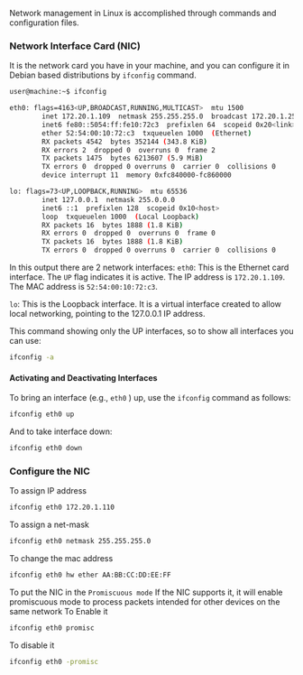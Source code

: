 Network management in Linux is accomplished through commands and configuration files.

### Network Interface Card (NIC)
It is the network card you have in your machine, and you can configure it in Debian based distributions by `ifconfig` command.

``` bash
user@machine:~$ ifconfig

eth0: flags=4163<UP,BROADCAST,RUNNING,MULTICAST>  mtu 1500
        inet 172.20.1.109  netmask 255.255.255.0  broadcast 172.20.1.255
        inet6 fe80::5054:ff:fe10:72c3  prefixlen 64  scopeid 0x20<link>
        ether 52:54:00:10:72:c3  txqueuelen 1000  (Ethernet)
        RX packets 4542  bytes 352144 (343.8 KiB)
        RX errors 2  dropped 0  overruns 0  frame 2
        TX packets 1475  bytes 6213607 (5.9 MiB)
        TX errors 0  dropped 0 overruns 0  carrier 0  collisions 0
        device interrupt 11  memory 0xfc840000-fc860000  

lo: flags=73<UP,LOOPBACK,RUNNING>  mtu 65536
        inet 127.0.0.1  netmask 255.0.0.0
        inet6 ::1  prefixlen 128  scopeid 0x10<host>
        loop  txqueuelen 1000  (Local Loopback)
        RX packets 16  bytes 1888 (1.8 KiB)
        RX errors 0  dropped 0  overruns 0  frame 0
        TX packets 16  bytes 1888 (1.8 KiB)
        TX errors 0  dropped 0 overruns 0  carrier 0  collisions 0
```

In this output there are 2 network interfaces:
`eth0`: This is the Ethernet card interface. The `UP` flag indicates it is active.
The IP address is `172.20.1.109`.
The MAC address is `52:54:00:10:72:c3`.

`lo`: This is the Loopback interface. It is a virtual interface created to allow local networking, pointing to the 127.0.0.1 IP address.

This command showing only the UP interfaces, so to show all interfaces you can use:
``` bash
ifconfig -a
```

#### Activating and Deactivating Interfaces
To bring an interface (e.g., `eth0` ) up, use the `ifconfig` command as follows:
``` bash 
ifconfig eth0 up
```
And to take interface down:
``` bash
ifconfig eth0 down
```

### Configure the NIC
To assign IP address
``` bash
ifconfig eth0 172.20.1.110
```

To assign a net-mask
``` bash
ifconfig eth0 netmask 255.255.255.0
```

To change the mac address
``` bash
ifconfig eth0 hw ether AA:BB:CC:DD:EE:FF
```

To put the NIC in the `Promiscuous mode`
If the NIC supports it, it will enable promiscuous mode to process packets intended for other devices on the same network
To Enable it
``` bash
ifconfig eth0 promisc
```

To disable it
``` bash
ifconfig eth0 -promisc
```